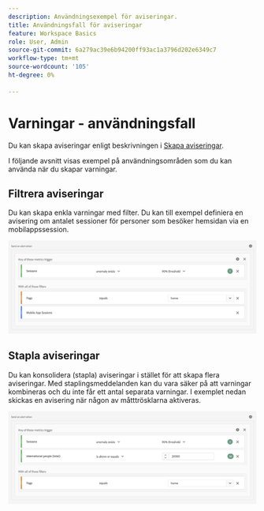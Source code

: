 ```yaml
---
description: Användningsexempel för aviseringar.
title: Användningsfall för aviseringar
feature: Workspace Basics
role: User, Admin
source-git-commit: 6a279ac39e6b94200ff93ac1a3796d202e6349c7
workflow-type: tm+mt
source-wordcount: '105'
ht-degree: 0%

---
```


# Varningar - användningsfall

Du kan skapa aviseringar enligt beskrivningen i [Skapa aviseringar](/help/components/c-intelligent-alerts/alert-builder.md).

I följande avsnitt visas exempel på användningsområden som du kan använda när du skapar varningar.

## Filtrera aviseringar

Du kan skapa enkla varningar med filter. Du kan till exempel definiera en avisering om antalet sessioner för personer som besöker hemsidan via en mobilappssession.

<!-- 

Update screenshots for better readability.

 -->

![](assets/alerts-example1.png)



## Stapla aviseringar

Du kan konsolidera (stapla) aviseringar i stället för att skapa flera aviseringar. Med staplingsmeddelanden kan du vara säker på att varningar kombineras och du inte får ett antal separata varningar. I exemplet nedan skickas en avisering när någon av måtttrösklarna aktiveras.

![](assets/alerts-example2.png)
